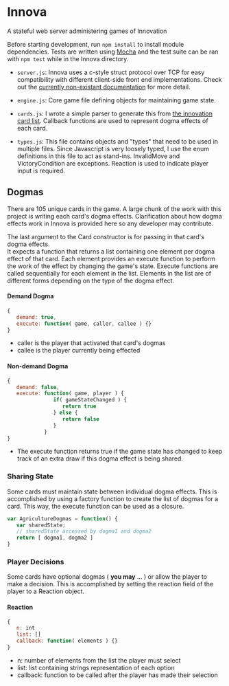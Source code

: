 # Innova
A stateful web server administering games of Innovation

Before starting development, run `npm install` to install module dependencies.
Tests are written using [Mocha] and the test suite can be ran with `npm test`
while in the Innova directory.

- `server.js`:
   Innova uses a c-style struct protocol over TCP for easy compatibility with 
   different client-side front end implementations. Check out the 
   [currently non-existant documentation] for more detail.   

- `engine.js`:
   Core game file defining objects for maintaining game state.  

- `cards.js`:
   I wrote a simple parser to generate this from [the innovation card list].
   Callback functions are used to represent dogma effects of each card.

- `types.js`:
   This file contains objects and "types" that need to be used in multiple files.
   Since Javascript is very loosely typed, I use the enum definitions in this file
   to act as stand-ins. InvalidMove and VictoryCondition are exceptions. Reaction is
    used to indicate player input is required.

## Dogmas
There are 105 unique cards in the game.  A large chunk of the work with this project is 
writing each card's dogma effects.  Clarification about how dogma effects work in Innova
is provided here so any developer may contribute.

The last argument to the Card constructor is for passing in that card's dogma effects.  
It expects a function that returns a list containing one element per dogma effect of
that card.  Each element provides an execute function to perform the work of the effect
by changing the game's state.  Execute functions are called sequentially for each
element in the list.  Elements in the list are of different forms depending on the type
of the dogma effect.
#### Demand Dogma
```javascript
{ 
   demand: true,
   execute: function( game, caller, callee ) {}
}
```
- caller is the player that activated that card's dogmas
- callee is the player currently being effected

#### Non-demand Dogma
```javascript
{
   demand: false,
   execute: function( game, player ) {
               if( gameStateChanged ) {
                  return true
               } else {
                  return false
               }
            }
}
```
- The execute function returns true if the game state has changed to keep track of
 an extra draw if this dogma effect is being shared.

### Sharing State
Some cards must maintain state between individual dogma effects.  This is
accomplished by using a factory function to create the list of dogmas for a card.
This way, the execute function can be used as a closure.
```javascript
var AgricultureDogmas = function() {
   var sharedState;
   // sharedState accessed by dogma1 and dogma2
   return [ dogma1, dogma2 ]
}
```

### Player Decisions
Some cards have optional dogmas ( **you may** ... ) or allow the player to make a
decision.  This is accomplished by setting the reaction field of the player to a 
Reaction object.  

#### Reaction
```javascript
{
   n: int
   list: []
   callback: function( elements ) {}
}
```
- n: number of elements from the list the player must select
- list: list containing strings representation of each option
- callback: function to be called after the player has made their selection

[the innovation card list]: http://innovation.boardgamestrategy.net/innovation-card-list/
[Mocha]: http://mochajs.org/
[currently non-existant documentation]: server.md
